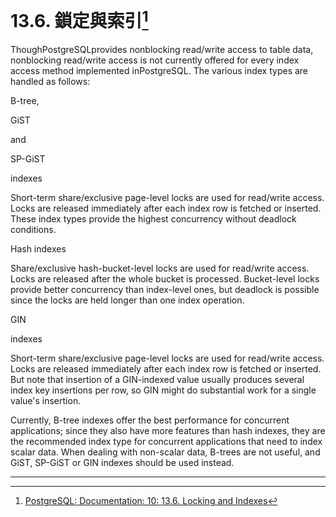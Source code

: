 # 13.6. 鎖定與索引[^1]

ThoughPostgreSQLprovides nonblocking read/write access to table data, nonblocking read/write access is not currently offered for every index access method implemented inPostgreSQL. The various index types are handled as follows:

B-tree,

GiST

and

SP-GiST

indexes

Short-term share/exclusive page-level locks are used for read/write access. Locks are released immediately after each index row is fetched or inserted. These index types provide the highest concurrency without deadlock conditions.

Hash indexes

Share/exclusive hash-bucket-level locks are used for read/write access. Locks are released after the whole bucket is processed. Bucket-level locks provide better concurrency than index-level ones, but deadlock is possible since the locks are held longer than one index operation.

GIN

indexes

Short-term share/exclusive page-level locks are used for read/write access. Locks are released immediately after each index row is fetched or inserted. But note that insertion of a GIN-indexed value usually produces several index key insertions per row, so GIN might do substantial work for a single value's insertion.

Currently, B-tree indexes offer the best performance for concurrent applications; since they also have more features than hash indexes, they are the recommended index type for concurrent applications that need to index scalar data. When dealing with non-scalar data, B-trees are not useful, and GiST, SP-GiST or GIN indexes should be used instead.

---



[^1]:  [PostgreSQL: Documentation: 10: 13.6. Locking and Indexes](https://www.postgresql.org/docs/10/static/locking-indexes.html)

